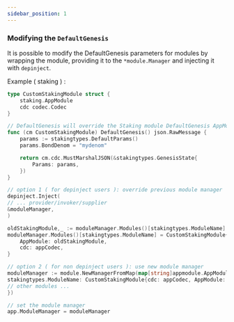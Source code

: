 ```yaml
---
sidebar_position: 1
---
```


### Modifying the `DefaultGenesis`

It is possible to modify the DefaultGenesis parameters for modules by wrapping the module, providing it to the `*module.Manager` and injecting it with `depinject`.

Example ( staking ) :

```go
type CustomStakingModule struct {
    staking.AppModule
    cdc codec.Codec
}

// DefaultGenesis will override the Staking module DefaultGenesis AppModuleBasic method.
func (cm CustomStakingModule) DefaultGenesis() json.RawMessage {
    params := stakingtypes.DefaultParams()
    params.BondDenom = "mydenom"

    return cm.cdc.MustMarshalJSON(&stakingtypes.GenesisState{
        Params: params,
    })
}

// option 1 ( for depinject users ): override previous module manager
depinject.Inject(
// ... provider/invoker/supplier
&moduleManager,
)

oldStakingModule,_ := moduleManager.Modules()[stakingtypes.ModuleName].(staking.AppModule)
moduleManager.Modules()[stakingtypes.ModuleName] = CustomStakingModule{
	AppModule: oldStakingModule,
	cdc: appCodec,
}

// option 2 ( for non depinject users ): use new module manager
moduleManager := module.NewManagerFromMap(map[string]appmodule.AppModule{
stakingtypes.ModuleName: CustomStakingModule{cdc: appCodec, AppModule: staking.NewAppModule(...)},
// other modules ...
})

// set the module manager
app.ModuleManager = moduleManager
```
